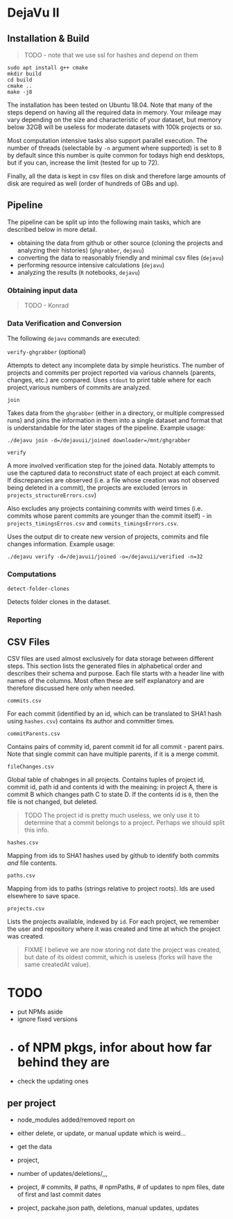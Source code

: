 # DejaVu II

## Installation & Build

> TODO - note that we use ssl for hashes and depend on them

    sudo apt install g++ cmake
    mkdir build
    cd build
    cmake ..
    make -j8

The installation has been tested on Ubuntu 18.04. Note that many of the steps depend on having all the required data in memory. Your mileage may vary depending on the size and characteristic of your dataset, but memory below 32GB will be useless for moderate datasets with 100k projects or so. 

Most computation intensive tasks also support parallel execution. The number of threads (selectable by `-n` argument where supported) is set to 8 by default since this number is quite common for todays high end desktops, but if you can, increase the limit (tested for up to 72).

Finally, all the data is kept in csv files on disk and therefore large amounts of disk are required as well (order of hundreds of GBs and up).

## Pipeline

The pipeline can be split up into the following main tasks, which are described below in more detail.

- obtaining the data from github or other source (cloning the projects and analyzing their histories) (`ghgrabber`, `dejavu`)
- converting the data to reasonably friendly and minimal csv files (`dejavu`)
- performing resource intensive calculations (`dejavu`)
- analyzing the results (`R` notebooks, `dejavu`)

### Obtaining input data

> TODO - Konrad

### Data Verification and Conversion

The following `dejavu` commands are executed:

`verify-ghgrabber` (optional)

Attempts to detect any incomplete data by simple heuristics. The number of projects and commits per project reported via various channels (parents, changes, etc.) are compared. Uses `stdout` to print table where for each project,various numbers of commits are analyzed.

`join`

Takes data from the `ghgrabber` (either in a directory, or multiple compressed runs) and joins the information in them into a single dataset and format that is understandable for the later stages of the pipeline. Example usage:

    ./dejavu join -d=/dejavuii/joined downloader=/mnt/ghgrabber

`verify`

A more involved verification step for the joined data. Notably attempts to use the captured data to reconstruct state of each project at each commit. If discrepancies are observed (i.e. a file whose creation was not observed being deleted in a commit), the projects are excluded (errors in `projects_structureErrors.csv`)

Also excludes any projects containing commits with weird times (i.e. commits whose parent commits are younger than the commit itself) - in `projects_timingsErros.csv` and `commits_timingsErrors.csv`.

Uses the output dir to create new version of projects, commits and file changes information. Example usage:

    ./dejavu verify -d=/dejavuii/joined -o=/dejavuii/verified -n=32

### Computations

`detect-folder-clones`

Detects folder clones in the dataset. 

### Reporting



## CSV Files

CSV files are used almost exclusively for data storage between different steps. This section lists the generated files in alphabetical order and describes their schema and purpose. Each file starts with a header line with names of the columns. Most often these are self explanatory and are therefore discussed here only when needed.

`commits.csv`

For each commit (identified by an id, which can be translated to SHA1 hash using `hashes.csv`) contains its author and committer times. 

`commitParents.csv`

Contains pairs of commity id, parent commit id for all commit - parent pairs. Note that single commit can have multiple parents, if it is a merge commit. 

`fileChanges.csv`

Global table of chabnges in all projects. Contains tuples of project id, commit id, path id and contents id with the meaining: in project A, there is commit B which changes path C to state D. If the contents id is `0`, then the file is not changed, but deleted.

> TODO The project id is pretty much useless, we only use it to determine that a commit belongs to a project. Perhaps we should split this info. 

`hashes.csv`

Mapping from ids to SHA1 hashes used by github to identify both commits *and* file contents.

`paths.csv`

Mapping from ids to paths (strings relative to project roots). Ids are used elsewhere to save space. 

`projects.csv`

Lists the projects available, indexed by `id`. For each project, we remember the user and repository where it was created and time at which the project was created.

> FIXME I believe we are now storing not date the project was created, but date of its oldest commit, which is useless (forks will have the same createdAt value).

# TODO

- put NPMs aside
- ignore fixed versions
- # of NPM pkgs, infor about how far behind they are
- check the updating ones

## per project

- node_modules added/removed report on
- either delete, or update, or manual update which is weird...

- get the data

- project,
- number of updates/deletions/,,,


- project, # commits, # paths, # npmPaths, # of updates to npm files, date of first and last commit dates


- project, packahe.json path, deletions, manual updates, updates





